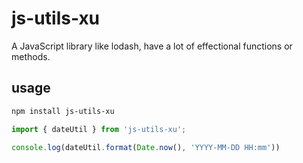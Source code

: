 <!--
 * @Author: WeijianXu weijian.xu@unidt.com
 * @Date: 2024-08-28 11:32:30
 * @LastEditors: WeijianXu weijian.xu@unidt.com
 * @LastEditTime: 2024-08-28 12:30:11
 * @FilePath: \output-verbatimd:\app\me\js-utils\README.md
 * @Description: 这是默认设置,请设置`customMade`, 打开koroFileHeader查看配置 进行设置: https://github.com/OBKoro1/koro1FileHeader/wiki/%E9%85%8D%E7%BD%AE
-->
# js-utils-xu

A JavaScript library like lodash, have a lot of effectional functions or methods.


## usage

```bash
npm install js-utils-xu
```

```javascript
import { dateUtil } from 'js-utils-xu';

console.log(dateUtil.format(Date.now(), 'YYYY-MM-DD HH:mm'))
```

